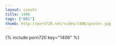 ```yaml
--- 
layout: sieutv
title: 1406
tags: ["001"]
thumb: http://porn720.net/video/1406/poster.jpg
---
```

{% include porn720 key="1406" %} 
